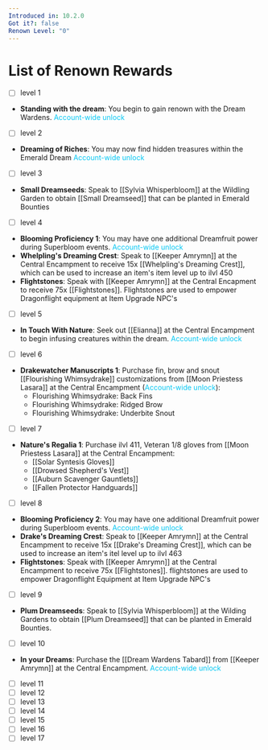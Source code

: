 ```yaml
---
Introduced in: 10.2.0
Got it?: false
Renown Level: "0"
---
```

# List of Renown Rewards
- [ ] level 1
- **Standing with the dream**: You begin to gain renown with the Dream Wardens. <span style="color:#06c8f4">Account-wide unlock</span> 

- [ ] level 2
- **Dreaming of Riches**: You may now find hidden treasures within the Emerald Dream <span style="color:#06c8f4">Account-wide unlock</span>

- [ ] level 3
- **Small Dreamseeds**: Speak to [[Sylvia Whisperbloom]] at the Wildling Garden to obtain [[Small Dreamseed]] that can be planted in Emerald Bounties

- [ ] level 4
- **Blooming Proficiency 1**: You may have one additional Dreamfruit power during Superbloom events. <span style="color:#06c8f4">Account-wide unlock</span>
- **Whelpling's Dreaming Crest**: Speak to [[Keeper Amrymn]] at the Central Encampment to receive 15x [[Whelpling's Dreaming Crest]], which can be used to increase an item's item level up to ilvl 450
- **Flightstones**: Speak with [[Keeper Amrymn]] at the Central Encapment to receive 75x [[Flightstones]]. Flightstones are used to empower Dragonflight equipment at Item Upgrade NPC's

- [ ] level 5
- **In Touch With Nature**: Seek out [[Elianna]] at the Central Encampment to begin infusing creatures within the dream. <span style="color:#06c8f4">Account-wide unlock</span>

- [ ] level 6
- **Drakewatcher Manuscripts 1**: Purchase fin, brow and snout [[Flourishing Whimsydrake]] customizations from [[Moon Priestess Lasara]] at the Central Encampment (<span style="color:#06c8f4">Account-wide unlock</span>):
	- Flourishing Whimsydrake: Back Fins
	- Flourishing Whimsydrake: Ridged Brow
	- Flourishing Whimsydrake: Underbite Snout

- [ ] level 7
- **Nature's Regalia 1**: Purchase ilvl 411, Veteran 1/8 gloves from [[Moon Priestess Lasara]] at the Central Encampment:
	- [[Solar Syntesis Gloves]]
	- [[Drowsed Shepherd's Vest]]
	- [[Auburn Scavenger Gauntlets]]
	- [[Fallen Protector Handguards]]

- [ ] level 8
- **Blooming Proficiency 2**: You may have one additional Dreamfruit power during Superbloom events. <span style="color:#06c8f4">Account-wide unlock</span>
- **Drake's Dreaming Crest**: Speak to [[Keeper Amrymn]] at the Central Encampment to receive 15x [[Drake's Dreaming Crest]], which can be used to increase an item's itel level up to ilvl 463
- **Flightstones**: Speak with [[Keeper Amrymn]] at the Central Encampment to receive 75x [[Flightstones]]. flightstones are used to empower Dragonflight Equipment at Item Upgrade NPC's

- [ ] level 9
- **Plum Dreamseeds**: Speak to [[Sylvia Whisperbloom]] at the Wilding Gardens to obtain [[Plum Dreamseed]] that can be planted in Emerald Bounties.

- [ ] level 10
- **In your Dreams**: Purchase the [[Dream Wardens Tabard]] from [[Keeper Amrymn]] at the Central Encampment. <span style="color:#06c8f4">Account-wide unlock</span>

- [ ] level 11
- [ ] level 12
- [ ] level 13
- [ ] level 14
- [ ] level 15
- [ ] level 16
- [ ] level 17